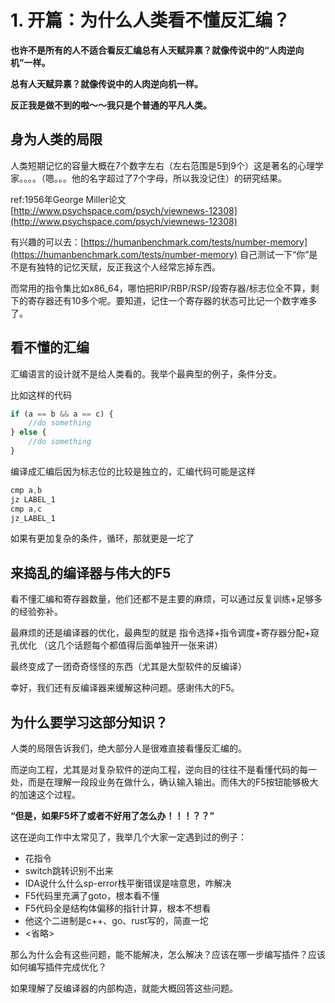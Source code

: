 # 1. 开篇：为什么人类看不懂反汇编？

**也许不是所有的人不适合看反汇编总有人天赋异禀？就像传说中的“人肉逆向机”一样。**

**总有人天赋异禀？就像传说中的人肉逆向机一样。**

**反正我是做不到的啦～～我只是个普通的平凡人类。**

## 身为人类的局限

人类短期记忆的容量大概在7个数字左右（左右范围是5到9个）这是著名的心理学家。。。。（嗯。。。他的名字超过了7个字母，所以我没记住）的研究结果。

ref:1956年George Miller论文 [http://www.psychspace.com/psych/viewnews-12308](http://www.psychspace.com/psych/viewnews-12308)

有兴趣的可以去：[https://humanbenchmark.com/tests/number-memory](https://humanbenchmark.com/tests/number-memory) 自己测试一下“你”是不是有独特的记忆天赋，反正我这个人经常忘掉东西。

而常用的指令集比如x86\_64，哪怕把RIP/RBP/RSP/段寄存器/标志位全不算，剩下的寄存器还有10多个呢。要知道，记住一个寄存器的状态可比记一个数字难多了。

## 看不懂的汇编

汇编语言的设计就不是给人类看的。我举个最典型的例子，条件分支。

比如这样的代码

```jsx
if (a == b && a == c) {
	//do something
} else {
	//do something
}
```

编译成汇编后因为标志位的比较是独立的，汇编代码可能是这样

```jsx
cmp a,b
jz LABEL_1
cmp a,c
jz_LABEL_1
```

如果有更加复杂的条件，循环，那就更是一坨了

## 来捣乱的编译器与伟大的F5

看不懂汇编和寄存器数量，他们还都不是主要的麻烦，可以通过反复训练+足够多的经验弥补。

最麻烦的还是编译器的优化，最典型的就是 指令选择+指令调度+寄存器分配+窥孔优化 （这几个话题每个都值得后面单独开一张来讲）

最终变成了一团奇奇怪怪的东西（尤其是大型软件的反编译）

幸好，我们还有反编译器来缓解这种问题。感谢伟大的F5。

## 为什么要学习这部分知识？

人类的局限告诉我们，绝大部分人是很难直接看懂反汇编的。

而逆向工程，尤其是对复杂软件的逆向工程，逆向目的往往不是看懂代码的每一处，而是在理解一段段业务在做什么，确认输入输出。而伟大的F5按钮能够极大的加速这个过程。

**“但是，如果F5坏了或者不好用了怎么办！！！？？”**

这在逆向工作中太常见了，我举几个大家一定遇到过的例子：

* 花指令
* switch跳转识别不出来
* IDA说什么什么sp-error栈平衡错误是啥意思，咋解决
* F5代码里充满了goto，根本看不懂
* F5代码全是结构体偏移的指针计算，根本不想看
* 他这个二进制是c++、go、rust写的，简直一坨
* <省略>

那么为什么会有这些问题，能不能解决，怎么解决？应该在哪一步编写插件？应该如何编写插件完成优化？

如果理解了反编译器的内部构造，就能大概回答这些问题。
